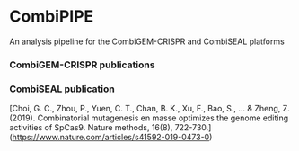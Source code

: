 # CombiPIPE
An analysis pipeline for the CombiGEM-CRISPR and CombiSEAL platforms
### CombiGEM-CRISPR publications

### CombiSEAL publication
[Choi, G. C., Zhou, P., Yuen, C. T., Chan, B. K., Xu, F., Bao, S., ... & Zheng, Z. (2019). Combinatorial mutagenesis en masse optimizes the genome editing activities of SpCas9. Nature methods, 16(8), 722-730.] (https://www.nature.com/articles/s41592-019-0473-0)
